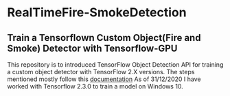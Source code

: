 # RealTimeFire-SmokeDetection

## Train a Tensorflown Custom Object(Fire and Smoke) Detector with Tensorflow-GPU

This repository is to introduced TensorFlow Object Detection API for training a custom object detector with TensorFlow 2.X versions. 
The steps mentioned mostly follow this [documentation](https://tensorflow-object-detection-api-tutorial.readthedocs.io/en/latest/training.html#/) As of 31/12/2020 I have worked with Tensorflow 2.3.0 to train a model on Windows 10.

